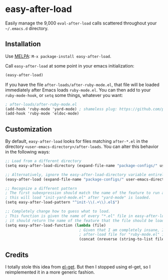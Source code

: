 # easy-after-load
Easily manage the 9,000 `eval-after-load` calls scattered throughout
your `~/.emacs.d` directory.

## Installation
Use [MELPA](https://github.com/milkypostman/melpa): `M-x package-install easy-after-load`.

Call `easy-after-load` at some point in your emacs initialization:

```scheme
(easy-after-load)
```

If you have the file `after-loads/after-ruby-mode.el`, that file will be
loaded immediately after Emacs loads `ruby-mode.el`. You can then add to your
`ruby-mode-hook`, or `setq` some things, whatever you want:

```scheme
; after-loads/after-ruby-mode.el
(add-hook 'ruby-mode 'yard-mode) ; shameless plug: https://github.com/pd/yard-mode.el
(add-hook 'ruby-mode 'eldoc-mode)
```

## Customization
By default, `easy-after-load` looks for files matching `after-*.el` in the
directory `<user-emacs-directory>/after-loads`. You can alter this behavior
in the following ways:

```scheme
;; Load from a different directory
(setq easy-after-load-directory (expand-file-name "package-configs/" user-emacs-directory)

;; Alternatively, ignore the easy-after-load-directory variable entirely:
(easy-after-load (expand-file-name "package-configs/" user-emacs-directory))

;; Recognize a different pattern
; The first subexpression should match the name of the feature to run after;
; this will load "init-yard-mode.el" after "yard-mode" is loaded.
(setq easy-after-load-pattern "^init-\\(.+\\).el$")

;; Completely change how to guess what to load.
; This function is given the name of every "*.el" file in easy-after-load-directory;
; it should return the name of the feature that the file should be loaded after.
(setq easy-after-load-function (lambda (file)
                                 ; Given that I am completely insane, I store my
                                 ; after-load file for "ruby-mode.el" in "le.edom-ybur"
                                 (concat (nreverse (string-to-list file)))))
```

## Credits
I totally stole this idea from [el-get](https://github.com/dimitri/el-get). But
then I stopped using el-get, so I reimplemented it in a more generic fashion.

